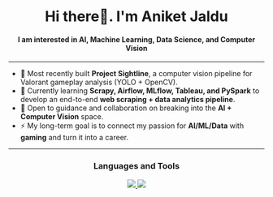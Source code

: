 <h1 align="center"> Hi there👋. I'm Aniket Jaldu </h1>
<h4 align="center"> I am interested in AI, Machine Learning, Data Science, and Computer Vision </h4>

-----

- 🔭 Most recently built **Project Sightline**, a computer vision pipeline for Valorant gameplay analysis (YOLO + OpenCV).  
- 🌱 Currently learning **Scrapy, Airflow, MLflow, Tableau, and PySpark** to develop an end-to-end **web scraping + data analytics pipeline**.  
- 🤔 Open to guidance and collaboration on breaking into the **AI + Computer Vision** space.  
- ⚡ My long-term goal is to connect my passion for **AI/ML/Data** with **gaming** and turn it into a career.  

-----

<h3 align="center"> Languages and Tools</h3>
<p align="center">
  <a href="https://skillicons.dev">
    <img src="https://skillicons.dev/icons?i=python,r,java,c,cs,js,html,css)" />
    <img src="https://skillicons.dev/icons?i= pytorch,tensorflow,sklearn,opencv,pandas,numpy,matplotlib,flask,fastapi,react,tailwind,docker,mysql,mongodb,git,vscode,idea,unity)" />
  </a>
</p>
  
